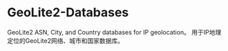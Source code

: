 # GeoLite2-Databases
GeoLite2 ASN, City, and Country databases for IP geolocation。
用于IP地理定位的GeoLite2网络、城市和国家数据库。
